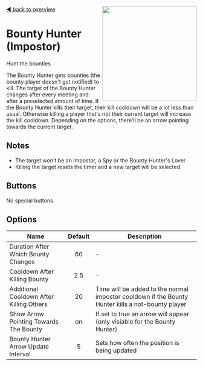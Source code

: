 [:arrow_backward: back to overview](https://github.com/laicosvk/theepicroles "back to overview")
<img align="right" height="250" src="#"/>

# Bounty Hunter (Impostor)
Hunt the bounties

The Bounty Hunter gets bounties (the bounty player doesn't get notified) to kill.
The target of the Bounty Hunter changes after every meeting and after a preselected amount of time.
If the Bounty Hunter kills their target, their kill cooldown will be a lot less than usual.
Otherwise killing a player that's not their current target will increase the kill cooldown.
Depending on the options, there'll be an arrow pointing towards the current target.

## Notes
- The target won't be an Impostor, a Spy or the Bounty Hunter's Lover.
- Killing the target resets the timer and a new target will be selected.

## Buttons
No special buttons.

## Options
| Name | Default | Description |
| --- | :---: | --- |
| Duration After Which Bounty Changes | 60 | - |
| Cooldown After Killing Bounty | 2.5 | - |
| Additional Cooldown After Killing Others | 20 | Time will be added to the normal impostor cooldown if the Bounty Hunter kills a not-bounty player |
| Show Arrow Pointing Towards The Bounty | on | If set to true an arrow will appear (only visiable for the Bounty Hunter) |
| Bounty Hunter Arrow Update Interval | 5 | Sets how often the position is being updated |
